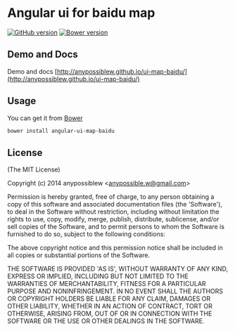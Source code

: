 # Angular ui for baidu map  
[![GitHub version](https://badge.fury.io/gh/anypossiblew%2Fui-map-baidu.svg)](http://badge.fury.io/gh/anypossiblew%2Fui-map-baidu)
[![Bower version](https://badge.fury.io/bo/angular-ui-map-baidu.png)](http://badge.fury.io/bo/angular-ui-map-baidu)  

## Demo and Docs
Demo and docs [http://anypossiblew.github.io/ui-map-baidu/](http://anypossiblew.github.io/ui-map-baidu/)

## Usage
You can get it from [Bower](http://bower.io/)

```sh
bower install angular-ui-map-baidu
```

## License

(The MIT License)

Copyright (c) 2014 anypossiblew &lt;anypossible.w@gmail.com&gt;

Permission is hereby granted, free of charge, to any person obtaining
a copy of this software and associated documentation files (the
'Software'), to deal in the Software without restriction, including
without limitation the rights to use, copy, modify, merge, publish,
distribute, sublicense, and/or sell copies of the Software, and to
permit persons to whom the Software is furnished to do so, subject to
the following conditions:

The above copyright notice and this permission notice shall be
included in all copies or substantial portions of the Software.

THE SOFTWARE IS PROVIDED 'AS IS', WITHOUT WARRANTY OF ANY KIND,
EXPRESS OR IMPLIED, INCLUDING BUT NOT LIMITED TO THE WARRANTIES OF
MERCHANTABILITY, FITNESS FOR A PARTICULAR PURPOSE AND NONINFRINGEMENT.
IN NO EVENT SHALL THE AUTHORS OR COPYRIGHT HOLDERS BE LIABLE FOR ANY
CLAIM, DAMAGES OR OTHER LIABILITY, WHETHER IN AN ACTION OF CONTRACT,
TORT OR OTHERWISE, ARISING FROM, OUT OF OR IN CONNECTION WITH THE
SOFTWARE OR THE USE OR OTHER DEALINGS IN THE SOFTWARE.
